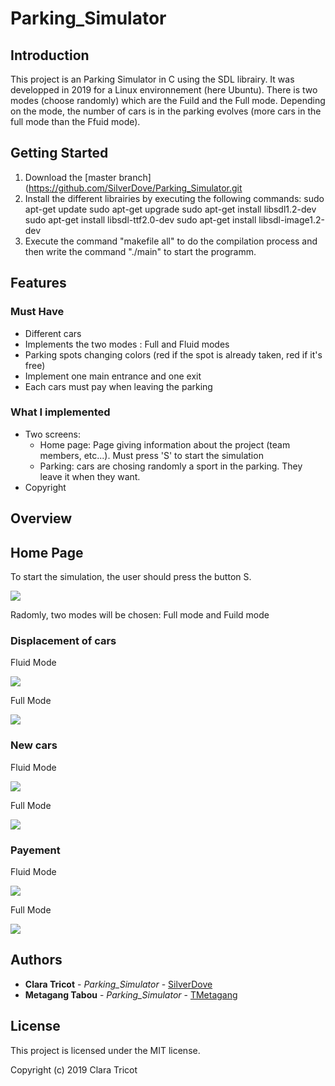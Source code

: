 # Parking_Simulator

## Introduction
This project is an Parking Simulator in C using the SDL librairy. It was developped in 2019 for a Linux environnement (here Ubuntu). There is two modes (choose randomly) which are the Fuild and the Full mode. Depending on the mode, the number of cars is in the parking evolves (more cars in the full mode than the Ffuid mode).

## Getting Started
1. Download the [master branch](https://github.com/SilverDove/Parking_Simulator.git
2. Install the different librairies by executing the following commands:
sudo apt-get update
sudo apt-get upgrade
sudo apt-get install libsdl1.2-dev
sudo apt-get install libsdl-ttf2.0-dev
sudo apt-get install libsdl-image1.2-dev
3. Execute the command "makefile all" to do the compilation process and then write the command "./main" to start the programm.


## Features

### Must Have
* Different cars
* Implements the two modes : Full and Fluid modes
* Parking spots changing colors (red if the spot is already taken, red if it's free) 
* Implement one main entrance and one exit
* Each cars must pay when leaving the parking

### What I implemented
* Two screens: 
    * Home page: Page giving information about the project (team members, etc...). Must press 'S' to start the simulation
    * Parking: cars are chosing randomly a sport in the parking. They leave it when they want.
* Copyright


 ## Overview

## Home Page
To start the simulation, the user should press the button S.

![](https://github.com/SilverDove/Parking_Simulator/blob/main/Screen/%C3%A9cran-d'accueil.png)

Radomly, two modes will be chosen: Full mode and Fuild mode


### Displacement of cars
Fluid Mode

![](https://github.com/SilverDove/Parking_Simulator/blob/main/Screen/%5BFUILD%20MODE%5D%20Nouvelle%20voiture.png)

Full Mode

![](https://github.com/SilverDove/Parking_Simulator/blob/main/Screen/%5BFULL%20MODE%5D%20D%C3%A9placements.png)

### New cars
Fluid Mode

![](https://github.com/SilverDove/Parking_Simulator/blob/main/Screen/%5BFUILD%20MODE%5D%20Nouvelle%20voiture.png)

Full Mode

![](https://github.com/SilverDove/Parking_Simulator/blob/main/Screen/%5BFULL%20MODE%5D%20Nouvelle%20voiture.png)

### Payement
Fluid Mode

![](https://github.com/SilverDove/Parking_Simulator/blob/main/Screen/%5BFUILD%20MODE%5D%20Payements.png)

Full Mode

![](https://github.com/SilverDove/Parking_Simulator/blob/main/Screen/%5BFULL%20MODE%5D%20Payement.png)

## Authors
  * **Clara Tricot** - *Parking_Simulator* - [SilverDove](https://github.com/SilverDove)
  * **Metagang Tabou** - *Parking_Simulator* - [TMetagang](https://github.com/TMetagang)
 
 ## License
 This project is licensed under the MIT license.

 Copyright (c) 2019 Clara Tricot
